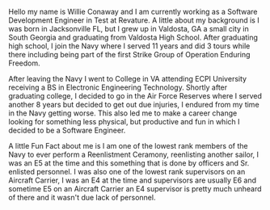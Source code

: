 
  Hello my name is Willie Conaway and I am currently working as a Software Development Engineer in Test at Revature.  A little about my background is I was born 
in Jacksonville FL, but I grew up in Valdosta, GA a small city in South Georgia and graduating from Valdosta High School.  After graduating high school, I join 
the Navy where I served 11 years and did 3 tours while there including being part of the first Strike Group of Operation Enduring Freedom. 

  After leaving the Navy I went to College in VA attending ECPI University receiving a BS in Electronic Engineering Technology.  Shortly after graduating college, I 
decided to go in the Air Force Reserves where I served another 8 years but decided to get out due injuries, I endured from my time in the Navy getting worse. 
This also led me to make a career change looking for something less physical, but productive and fun in which I decided to be a Software Engineer. 

  A little Fun Fact about me is I am one of the lowest rank members of the Navy to ever perform a Reenlistment Ceramony, reenlisting another sailor, 
I was an E5 at the time and this something that is done by officers and Sr. enlisted personnel. I was also one of the lowest rank supervisors on 
an Aircraft Carrier, I was an E4 at the time and supervisors are usually E6 and sometime E5 on an Aircraft Carrier an E4 supervisor is pretty much 
unheard of there and it wasn't due lack of personnel. 
